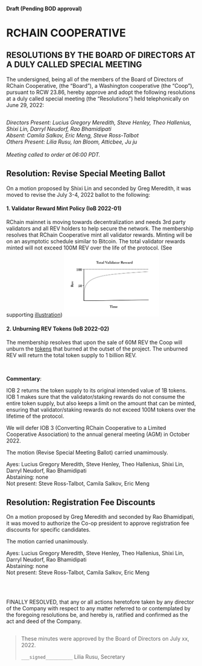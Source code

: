 #### Draft (Pending BOD approval)
<!--Markdown rendering of [2022/06-29/20220629-DocuSign.pdf](/2022/06-29/20220629-DocuSign.pdf)-->

##

# RCHAIN COOPERATIVE

## RESOLUTIONS BY THE BOARD OF DIRECTORS AT A DULY CALLED SPECIAL MEETING
The undersigned, being all of the members of the Board of Directors of RChain Cooperative, (the “Board”), a Washington cooperative 
(the “Coop”), pursuant to RCW 23.86, hereby approve and adopt the following resolutions at a duly called special meeting (the 
“Resolutions”) held telephonically on June 29, 2022:

##

*Directors Present: Lucius Gregory Meredith, Steve Henley, Theo Hallenius, Shixi Lin, Darryl Neudorf, Rao Bhamidipati* \
*Absent: Camila Salkov, Eric Meng, Steve Ross-Talbot* \
*Others Present:  Lilia Rusu, Ian Bloom, Atticbee, Ju ju* \
\
*Meeting called to order at 06:00 PDT.*

##

## Resolution: Revise Special Meeting Ballot

On a motion proposed by Shixi Lin and seconded by Greg Meredith, it was moved to revise the July 3-4, 2022 ballot to the following:

#### 1. Validator Reward Mint Policy (IoB 2022-01)
RChain mainnet is moving towards decentralization and needs 3rd party validators and all REV holders to help secure the network. 
The membership resolves that RChain Cooperative mint all validator rewards. Minting will be on an asymptotic schedule similar to 
Bitcoin. The total validator rewards minted will not exceed 100M REV over the life of the protocol.
(See supporting [illustration](TotalValidatorReward.JPG))
<img src="https://raw.githubusercontent.com/rchain/board/master/2022/06-29/TotalValidatorReward.JPG" width="50%">

#### 2. Unburning REV Tokens (IoB 2022-02)
The membership resolves that upon the sale of 60M REV the Coop will unburn the [tokens](https://revdefine.io/#/revaccounts/1111dmyT6TSbyVRGx98srm5dbhQxzduoTAK3DNPSXM4swUBu9QgiV) that burned at the outset of the project. 
The unburned REV will return the total token supply to 1 billion REV.

<br>

**Commentary**:

IOB 2 returns the token supply to its original intended value of 1B tokens.  IOB 1 makes sure that the validator/staking rewards do not consume the entire token supply, but also keeps a limit on the amount that can be minted, ensuring that validator/staking rewards do not exceed 100M tokens over the lifetime of the protocol. 

We will defer IOB 3 (Converting RChain Cooperative to a Limited Cooperative Association) to the annual general meeting (AGM) in October 2022.

The motion (Revise Special Meeting Ballot) carried unamimously.

Ayes: Lucius Gregory Meredith, Steve Henley, Theo Hallenius, Shixi Lin, Darryl Neudorf, Rao Bhamidipati \
Abstaining: none \
Not present: Steve Ross-Talbot, Camila Salkov, Eric Meng

##

## Resolution: Registration Fee Discounts
On a motion proposed by Greg Meredith and seconded by Rao Bhamidipati, it was moved to authorize the Co-op president to approve registration fee discounts for specific candidates.

The motion carried unanimously.

Ayes: Lucius Gregory Meredith, Steve Henley, Theo Hallenius, Shixi Lin, Darryl Neudorf, Rao Bhamidipati \
Abstaining: none \
Not present: Steve Ross-Talbot, Camila Salkov, Eric Meng

<br>

##

FINALLY RESOLVED, that any or all actions heretofore taken by any director of the Company with respect to any matter referred to or contemplated by the foregoing resolutions be, and hereby is, ratified and confirmed as the act and deed of the Company.

##

>These minutes were approved by the Board of Directors on July xx, 2022.
>
> `___signed__________`
> Lilia Rusu, Secretary

